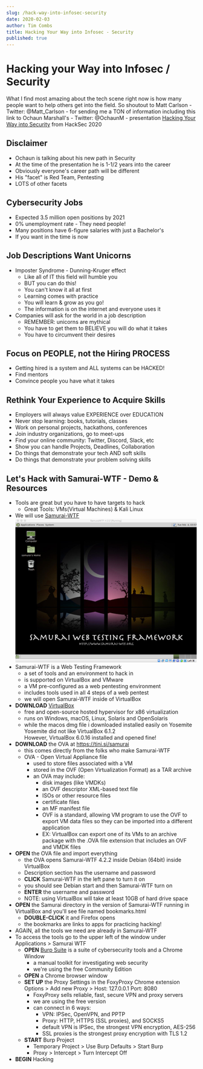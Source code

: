 ```yaml
---
slug: /hack-way-into-infosec-security
date: 2020-02-03
author: Tim Combs
title: Hacking Your Way into Infosec - Security
published: true
---
```


# Hacking your Way into Infosec / Security

What I find most amazing about the tech scene right now is how many people want to help others get into the field. So shoutout to Matt Carlson - Twitter: @Matt_Carlson - for sending me a TON of information including this link to Ochaun Marshall's - Twitter: @OchaunM - presentation [Hacking Your Way into Security](https://drive.google.com/file/d/1Bo4QoDvk5DdreRWmeolntVfoS3-HeXsA/view "Hacking Your Way into Security") from HackSec 2020

## Disclaimer
- Ochaun is talking about his new path in Security
- At the time of the presentation he is 1-1/2 years into the career
- Obviously everyone's career path will be different
- His "facet" is Red Team, Pentesting
- LOTS of other facets

## Cybersecurity Jobs
- Expected 3.5 million open positions by 2021
- 0% unemployment rate - They need people!
- Many positions have 6-figure salaries with just a Bachelor's
- If you want in the time is now

## Job Descriptions Want Unicorns
- Imposter Syndrome - Dunning-Kruger effect
  - Like all of IT this field will humble you
  - BUT you can do this!
  - You can't know it all at first
  - Learning comes with practice
  - You will learn & grow as you go!
  - The information is on the internet and everyone uses it
- Companies will ask for the world in a job description
  - REMEMBER: unicorns are mythical
  - You have to get them to BELIEVE you will do what it takes
  - You have to circumvent their desires

## Focus on PEOPLE, not the Hiring PROCESS
- Getting hired is a system and ALL systems can be HACKED!
- Find mentors
- Convince people you have what it takes

## Rethink Your Experience to Acquire Skills
- Employers will always value EXPERIENCE over EDUCATION
- Never stop learning: books, tutorials, classes
- Work on personal projects, hackathons, conferences
- Join industry organizations, go to meet-ups
- Find your online community: Twitter, Discord, Slack, etc
- Show you can handle Projects, Deadlines, Collaboration
- Do things that demonstrate your tech AND soft skills
- Do things that demonstrate your problem solving skills

## Let's Hack with Samurai-WTF - Demo & Resources
- Tools are great but you have to have targets to hack
  - Great Tools: VMs(Virtual Machines) & Kali Linux 
- We will use [Samurai-WTF](http://www.samurai-wtf.org/ "Samurai-WTF")
    ![Samurai-WTF up-and-running](../images/02.03.2020_hack_way_infosec/samurai-wtf-running.png "Samurai-WTF up-and-running")
- Samurai-WTF is a Web Testing Framework
  - a set of tools and an environment to hack in
  - is supported on VirtualBox and VMware
  - a VM pre-configured as a web pentesting environment
  - includes tools used in all 4 steps of a web pentest
  - we will open Samurai-WTF inside of VirtualBox
- **DOWNLOAD** [VirtualBox](https://www.virtualbox.org/ "VirtualBox")
  - free and open-source hosted hypervisor for x86 virtualization
  - runs on Windows, macOS, Linux, Solaris and OpenSolaris
  - while the macos dmg file i downloaded installed easily on Yosemite\
    Yosemite did not like VirtualBox 6.1.2\
    However, VirtualBox 6.0.16 installed and opened fine! 
- **DOWNLOAD** the OVA at https://tini.si/samurai
  - this comes directly from the folks who make Samurai-WTF
  - OVA - Open Virtual Appliance file
      - used to store files associated with a VM
      - stored in the OVF (Open Virtualization Format) as a TAR archive
      - an OVA may include:
          - disk images (like VMDKs)
          - an OVF descriptor XML-based text file
          - ISOs or other resource files
          - certificate files
          - an MF manifest file
          - OVF is a standard, allowing VM program to use the OVF to export VM data files so they can be imported into a different application
          - EX: VirtualBox can export one of its VMs to an archive package with the .OVA file extension that includes an OVF and VMDK files
- **OPEN** the OVA file and import everything
  - the OVA opens Samurai-WTF 4.2.2 inside Debian (64bit) inside VirtualBox
  - Description section has the username and password
  - **CLICK** Samurai-WTF in the left pane to turn it on
  - you should see Debian start and then Samurai-WTF turn on
  - **ENTER** the username and password
  - NOTE: using VirtualBox will take at least 10GB of hard drive space
- **OPEN** the Samurai directory in the version of Samurai-WTF running in VirtualBox and you'll see file named bookmarks.html
  - **DOUBLE-CLICK** it and Firefox opens
  - the bookmarks are links to apps for practicing hacking!
- AGAIN, all the tools we need are already in Samurai-WTF
- To access the tools go to the upper left of the window under Applications > Samurai WTF 
  - **OPEN** [Burp Suite](https://portswigger.net/burp "Burp Suite") is a suite of cybersecurity tools and a Chrome Window
      - a manual toolkit for investigating web security
      - we're using the free Community Edition
  - **OPEN** a Chrome browser window
  - **SET UP** the Proxy Settings in the FoxyProxy Chrome extension\
    Options > Add new Proxy > Host: 127.0.0.1 Port: 8080
      - FoxyProxy sells reliable, fast, secure VPN and proxy servers
      - we are using the free version
      - can connect in 6 ways:
          - VPN: IPSec, OpenVPN, and PPTP
          - Proxy: HTTP, HTTPS (SSL proxies), and SOCKS5
          - default VPN is IPSec, the strongest VPN encryption, AES-256
          - SSL proxies is the strongest proxy encryption with TLS 1.2
  - **START** Burp Project
      - Temporary Project > Use Burp Defaults > Start Burp
      - Proxy > Intercept > Turn Intercept Off
- **BEGIN** Hacking


